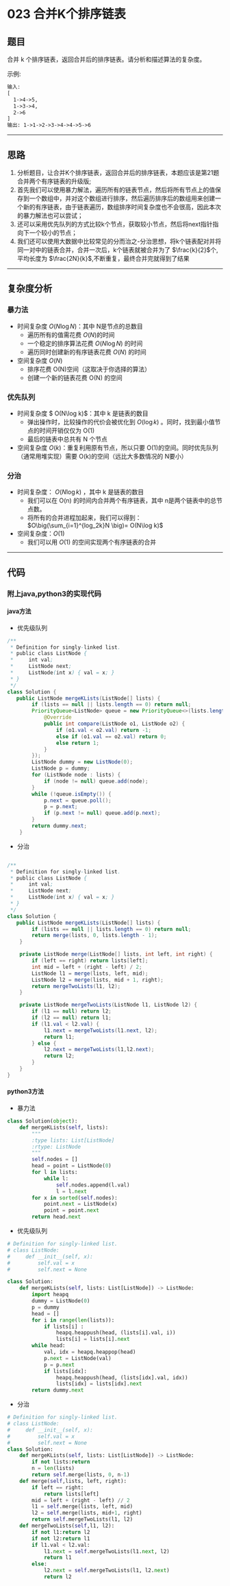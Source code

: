# 023  合并K个排序链表

## 题目

合并 k 个排序链表，返回合并后的排序链表。请分析和描述算法的复杂度。

示例:

```txt
输入:
[
  1->4->5,
  1->3->4,
  2->6
]
输出: 1->1->2->3->4->4->5->6
```

***

## 思路

1. 分析题目，让合并K个排序链表，返回合并后的排序链表，本题应该是第21题合并两个有序链表的升级版;
2. 首先我们可以使用暴力解法，遍历所有的链表节点，然后将所有节点上的值保存到一个数组中，并对这个数组进行排序，然后遍历排序后的数组用来创建一个新的有序链表，由于链表遍历，数组排序时间复杂度也不会很高，因此本次的暴力解法也可以尝试；
3. 还可以采用优先队列的方式比较k个节点，获取较小节点，然后将next指针指向下一个较小的节点；
4. 我们还可以使用大数据中比较常见的分而治之-分治思想，将k个链表配对并将同一对中的链表合并，合并一次后，k个链表就被合并为了 $\frac{k}{2}$个,平均长度为 $\frac{2N}{k}$,不断重复，最终合并完就得到了结果

***

## 复杂度分析

### 暴力法

- 时间复杂度 $O(N\log N)$：其中 N是节点的总数目
  - 遍历所有的值需花费 $O(N)$的时间
  - 一个稳定的排序算法花费 $O(N\log N)$ 的时间
  - 遍历同时创建新的有序链表花费 $O(N)$ 的时间
- 空间复杂度 $O(N)$
  - 排序花费 O(N)空间（这取决于你选择的算法）
  - 创建一个新的链表花费 O(N) 的空间

### 优先队列

- 时间复杂度 $ O(N\log k)$：其中 k 是链表的数目
  - 弹出操作时，比较操作的代价会被优化到 $O(\log k)$ 。同时，找到最小值节点的时间开销仅仅为 O(1)
  - 最后的链表中总共有 N 个节点
- 空间复杂度 $O(k)$：重复利用原有节点，所以只要 O(1)的空间。同时优先队列（通常用堆实现）需要 O(k)的空间（远比大多数情况的 N要小）

### 分治

- 时间复杂度： $O(N\log k)$ ，其中 k 是链表的数目
  - 我们可以在 O(n) 的时间内合并两个有序链表，其中 n是两个链表中的总节点数。
  - 将所有的合并进程加起来，我们可以得到：$O\big(\sum_{i=1}^{log_2k}N \big)= O(N\log k)$
- 空间复杂度：$O(1)$
  - 我们可以用 $O(1)$ 的空间实现两个有序链表的合并

***

## 代码

### 附上java,python3的实现代码

#### java方法

- 优先级队列

```java
/**
 * Definition for singly-linked list.
 * public class ListNode {
 *     int val;
 *     ListNode next;
 *     ListNode(int x) { val = x; }
 * }
 */
class Solution {
   public ListNode mergeKLists(ListNode[] lists) {
        if (lists == null || lists.length == 0) return null;
        PriorityQueue<ListNode> queue = new PriorityQueue<>(lists.length, new Comparator<ListNode>() {
            @Override
            public int compare(ListNode o1, ListNode o2) {
                if (o1.val < o2.val) return -1;
                else if (o1.val == o2.val) return 0;
                else return 1;
            }
        });
        ListNode dummy = new ListNode(0);
        ListNode p = dummy;
        for (ListNode node : lists) {
            if (node != null) queue.add(node);
        }
        while (!queue.isEmpty()) {
            p.next = queue.poll();
            p = p.next;
            if (p.next != null) queue.add(p.next);
        }
        return dummy.next;
    }
```

- 分治

```java

/**
 * Definition for singly-linked list.
 * public class ListNode {
 *     int val;
 *     ListNode next;
 *     ListNode(int x) { val = x; }
 * }
 */
class Solution {
   public ListNode mergeKLists(ListNode[] lists) {
        if (lists == null || lists.length == 0) return null;
        return merge(lists, 0, lists.length - 1);
    }

    private ListNode merge(ListNode[] lists, int left, int right) {
        if (left == right) return lists[left];
        int mid = left + (right - left) / 2;
        ListNode l1 = merge(lists, left, mid);
        ListNode l2 = merge(lists, mid + 1, right);
        return mergeTwoLists(l1, l2);
    }

    private ListNode mergeTwoLists(ListNode l1, ListNode l2) {
        if (l1 == null) return l2;
        if (l2 == null) return l1;
        if (l1.val < l2.val) {
            l1.next = mergeTwoLists(l1.next, l2);
            return l1;
        } else {
            l2.next = mergeTwoLists(l1,l2.next);
            return l2;
        }
    }
}
```

#### python3方法

- 暴力法

```python
class Solution(object):
    def mergeKLists(self, lists):
        """
        :type lists: List[ListNode]
        :rtype: ListNode
        """
        self.nodes = []
        head = point = ListNode(0)
        for l in lists:
            while l:
                self.nodes.append(l.val)
                l = l.next
        for x in sorted(self.nodes):
            point.next = ListNode(x)
            point = point.next
        return head.next
```

- 优先级队列

```python
# Definition for singly-linked list.
# class ListNode:
#     def __init__(self, x):
#         self.val = x
#         self.next = None

class Solution:
    def mergeKLists(self, lists: List[ListNode]) -> ListNode:
        import heapq
        dummy = ListNode(0)
        p = dummy
        head = []
        for i in range(len(lists)):
            if lists[i] :
                heapq.heappush(head, (lists[i].val, i))
                lists[i] = lists[i].next
        while head:
            val, idx = heapq.heappop(head)
            p.next = ListNode(val)
            p = p.next
            if lists[idx]:
                heapq.heappush(head, (lists[idx].val, idx))
                lists[idx] = lists[idx].next
        return dummy.next
```

- 分治

```python
# Definition for singly-linked list.
# class ListNode:
#     def __init__(self, x):
#         self.val = x
#         self.next = None
class Solution:
    def mergeKLists(self, lists: List[ListNode]) -> ListNode:
        if not lists:return 
        n = len(lists)
        return self.merge(lists, 0, n-1)
    def merge(self,lists, left, right):
        if left == right:
            return lists[left]
        mid = left + (right - left) // 2
        l1 = self.merge(lists, left, mid)
        l2 = self.merge(lists, mid+1, right)
        return self.mergeTwoLists(l1, l2)
    def mergeTwoLists(self,l1, l2):
        if not l1:return l2
        if not l2:return l1
        if l1.val < l2.val:
            l1.next = self.mergeTwoLists(l1.next, l2)
            return l1
        else:
            l2.next = self.mergeTwoLists(l1, l2.next)
            return l2
```
